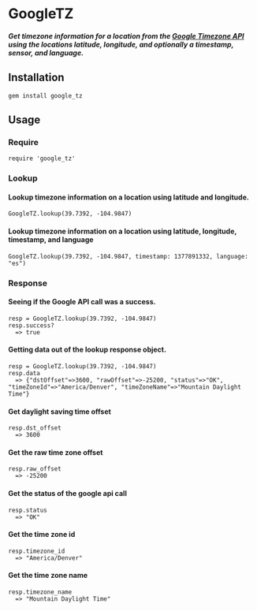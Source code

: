 # GoogleTZ
##### Get timezone information for a location from the [Google Timezone API](https://developers.google.com/maps/documentation/timezone/) using the locations latitude, longitude, and optionally a timestamp, sensor, and language.

## Installation
	
	gem install google_tz

## Usage	

### Require
	require 'google_tz'

### Lookup

#### Lookup timezone information on a location using latitude and longitude.
	GoogleTZ.lookup(39.7392, -104.9847)

#### Lookup timezone information on a location using latitude, longitude, timestamp, and language
	GoogleTZ.lookup(39.7392, -104.9847, timestamp: 1377891332, language: "es")

### Response
 
#### Seeing if the Google API call was a success.
 	resp = GoogleTZ.lookup(39.7392, -104.9847)
 	resp.success?
 	  => true

#### Getting data out of the lookup response object.
 	resp = GoogleTZ.lookup(39.7392, -104.9847)
 	resp.data
 	  => {"dstOffset"=>3600, "rawOffset"=>-25200, "status"=>"OK", "timeZoneId"=>"America/Denver", "timeZoneName"=>"Mountain Daylight Time"}

#### Get daylight saving time offset 
 	resp.dst_offset
 	  => 3600 

#### Get the raw time zone offset
	resp.raw_offset
	  => -25200 
	
#### Get the status of the google api call
	resp.status
	  => "OK" 
	
#### Get the time zone id
	resp.timezone_id
	  => "America/Denver" 
	
#### Get the time zone name
	resp.timezone_name 
	  => "Mountain Daylight Time" 
